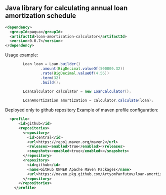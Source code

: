 ## Java library for calculating annual loan amortization schedule



```xml
<dependency>
  <groupId>paqua</groupId>
  <artifactId>loan-amortization-calculator</artifactId>
  <version>0.0.7</version>
</dependency>
```


Usage example:
```java
        Loan loan = Loan.builder()
                .amount(BigDecimal.valueOf(500000.32))
                .rate(BigDecimal.valueOf(4.56))
                .term(32)
                .build();
                
        LoanCalculator calculator = new LoanCalculator();

        LoanAmortization amortization = calculator.calculate(loan);

```

Deployed only to github repository
Example of maven profile configuration:
```xml
  <profile>
      <id>github</id>
      <repositories>
        <repository>
          <id>central</id>
          <url>https://repo1.maven.org/maven2</url>
          <releases><enabled>true</enabled></releases>
          <snapshots><enabled>true</enabled></snapshots>
        </repository>
        <repository>
          <id>github</id>
          <name>GitHub OWNER Apache Maven Packages</name>
          <url>https://maven.pkg.github.com/ArtyomPanfutov/loan-amortization-calculator</url>
        </repository>
      </repositories>
    </profile>
```
